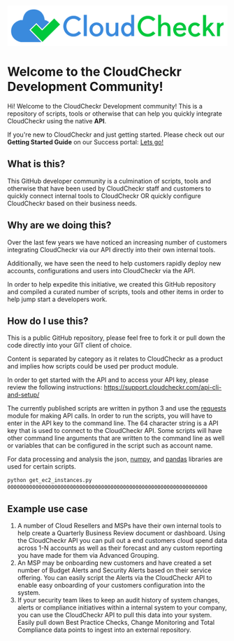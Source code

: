![CloudCheckr Success Center](media/cloudcheckr.png)
# Welcome to the CloudCheckr Development Community!

Hi! Welcome to the CloudCheckr Development community! This is a repository of scripts, tools or otherwise that can help you quickly integrate CloudCheckr using the native **API**.

If you're new to CloudCheckr and just getting started. Please check out our **Getting Started Guide** on our Success portal: [Lets go!](https://success.cloudcheckr.com/)

## What is this?

This GitHub developer community is a culmination of scripts, tools and otherwise that have been used by CloudCheckr staff and customers to quickly connect internal tools to CloudCheckr OR quickly configure CloudCheckr based on their business needs.

## Why are we doing this?

Over the last few years we have noticed an increasing number of customers integrating CloudCheckr via our API directly into their own internal tools. 

Additionally, we have seen the need to help customers rapidly deploy new accounts, configurations and users into CloudCheckr via the API. 

In order to help expedite this initiative, we created this GitHub repository and compiled a curated number of scripts, tools and other items in order to help jump start a developers work.

## How do I use this?

This is a public GitHub repository, please feel free to fork it or pull down the code directly into your GIT client of choice.

Content is separated by category as it relates to CloudCheckr as a product and implies how scripts could be used per product module.

In order to get started with the API and to access your API key, please review the following instructions: https://support.cloudcheckr.com/api-cli-and-setup/

The currently published scripts are written in python 3 and use the [requests](http://docs.python-requests.org/en/master/) module for making API calls. In order to run the scripts, you will have to enter in the API key to the command line. The 64 character string is a API key that is used to connect to the CloudCheckr API. Some scripts will have other command line arguments that are written to the command line as well or variables that can be configured in the script such as account name.

For data processing and analysis the json, [numpy](http://www.numpy.org/), and [pandas](https://pandas.pydata.org/) libraries are used for certain scripts.

```
python get_ec2_instances.py 0000000000000000000000000000000000000000000000000000000000000000
```

## Example use case

1. A number of Cloud Resellers and MSPs have their own internal tools to help create a Quarterly Business Review document or dashboard. Using the CloudCheckr API you can pull out a end customers cloud spend data across 1-N accounts as well as their forecast and any custom reporting you have made for them via Advanced Grouping.
2. An MSP may be onboarding new customers and have created a set number of Budget Alerts and Security Alerts based on their service offering. You can easily script the Alerts via the CloudCheckr API to enable easy onboarding of your customers configuration into the system.
3. If your security team likes to keep an audit history of system changes, alerts or compliance initiatives within a internal system to your company, you can use the CloudCheckr API to pull this data into your system. Easily pull down Best Practice Checks, Change Monitoring and Total Compliance data points to ingest into an external repository.